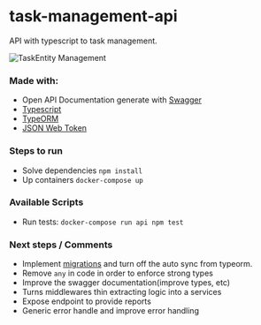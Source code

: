 # task-management-api
API with typescript to task management.

![TaskEntity Management](https://assets-global.website-files.com/6058ba87eec5713e5f80752a/6282f519081a58feae9b1fc4_Task-management-vs-project-management.jpeg)

### Made with:
- Open API Documentation generate with [Swagger](https://swagger.io/)
- [Typescript](https://www.typescriptlang.org/)
- [TypeORM](https://typeorm.io/)
- [JSON Web Token](https://jwt.io/)


### Steps to run
- Solve dependencies `npm install`
- Up containers `docker-compose up`

### Available Scripts
- Run tests: `docker-compose run api npm test`


### Next steps / Comments
- Implement [migrations](https://orkhan.gitbook.io/typeorm/docs/migrations) and turn off the auto sync from typeorm.
- Remove `any` in code in order to enforce strong types
- Improve the swagger documentation(improve types, etc)
- Turns middlewares thin extracting logic into a services
- Expose endpoint to provide reports
- Generic error handle and improve error handling
